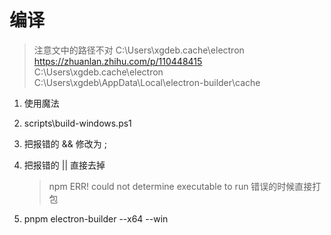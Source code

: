 # 编译

> 注意文中的路径不对
> C:\Users\xgdeb\.cache\electron
> https://zhuanlan.zhihu.com/p/110448415
> C:\Users\xgdeb\.cache\electron
> C:\Users\xgdeb\AppData\Local\electron-builder\cache

1. 使用魔法
1. scripts\build-windows.ps1
1. 把报错的 && 修改为 ;
1. 把报错的 || 直接去掉

   > npm ERR! could not determine executable to run 错误的时候直接打包

1. pnpm electron-builder --x64 --win
